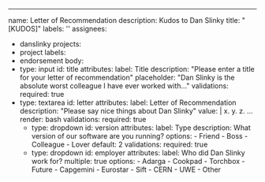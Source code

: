 ---
name: Letter of Recommendation
description: Kudos to Dan Slinky
title: "[KUDOS]"
labels: ''
assignees:
- danslinky
projects:
- project
labels:
- endorsement
body:
- type: input
  id: title
  attributes:
    label: Title
    description: "Please enter a title for your letter of recommendation"
    placeholder: "Dan Slinky is the absolute worst colleague I have ever worked with..."
  validations:
    required: true
- type: textarea
  id: letter
  attributes:
    label: Letter of Recommendation
    description: "Please say nice things about Dan Slinky"
    value: |
      x.
      y.
      z.
      ...
    render: bash
  validations:
    required: true
  - type: dropdown
    id: version
    attributes:
      label: Type
      description: What version of our software are you running?
      options:
        - Friend
        - Boss
        - Colleague
        - Lover
      default: 2
    validations:
      required: true
  - type: dropdown
    id: employer
    attributes:
      label: Who did Dan Slinky work for?
      multiple: true
      options:
        - Adarga
        - Cookpad
        - Torchbox
        - Future
        - Capgemini
        - Eurostar
        - Sift
        - CERN
        - UWE
        - Other


